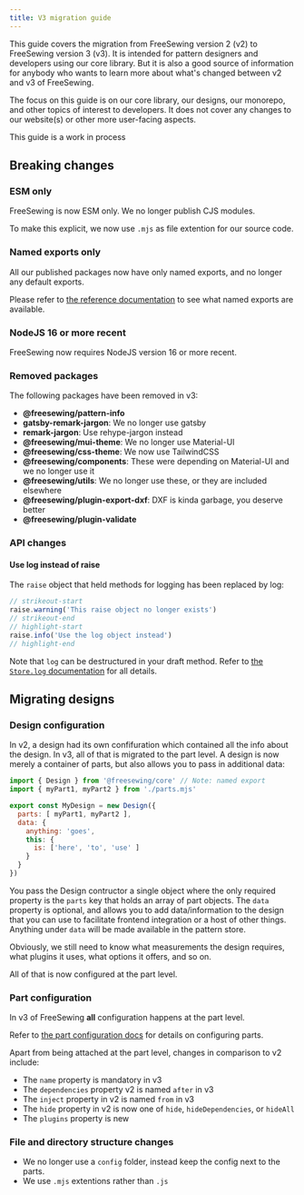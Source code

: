 ```yaml
---
title: V3 migration guide
---
```


This guide covers the migration from FreeSewing version 2 (v2) to FreeSewing
version 3 (v3). It is intended for pattern designers and developers using our
core library. But it is also a good source of information for anybody who wants
to learn more about what's changed between v2 and v3 of FreeSewing.

The focus on this guide is on our core library, our designs, our monorepo, and
other topics of interest to developers.  It does not cover any changes to our
website(s) or other more user-facing aspects.

<Fixme compact>This guide is a work in process</Fixme>

## Breaking changes

### ESM only

FreeSewing is now ESM only. We no longer publish CJS modules.

To make this explicit, we now use `.mjs` as file extention for our source code.

### Named exports only

All our published packages now have only named exports, and no longer any
default exports.

Please refer to [the reference documentation](/reference/api/core) to see what
named exports are available.

### NodeJS 16 or more recent

FreeSewing now requires NodeJS version 16 or more recent.

### Removed packages

The following packages have been removed in v3:

- **@freesewing/pattern-info**
- **gatsby-remark-jargon**: We no longer use gatsby
- **remark-jargon**: Use rehype-jargon instead
- **@freesewing/mui-theme**: We no longer use Material-UI
- **@freesewing/css-theme**: We now use TailwindCSS
- **@freesewing/components**: These were depending on Material-UI and we no longer use it
- **@freesewing/utils**: We no longer use these, or they are included elsewhere
- **@freesewing/plugin-export-dxf**: DXF is kinda garbage, you deserve better
- **@freesewing/plugin-validate**

### API changes

#### Use log instead of raise

The `raise` object that held methods for logging has been replaced by log:

```mjs
// strikeout-start
raise.warning('This raise object no longer exists')
// strikeout-end
// highlight-start
raise.info('Use the log object instead')
// highlight-end
```

Note that `log` can be destructured in your draft method.
Refer to [the `Store.log` documentation](/reference/api/store/log) for all details.

## Migrating designs

### Design configuration

In v2, a design had its own confifuration which contained all the info about
the design.  In v3, all of that is migrated to the part level. A design is now
merely a container of parts, but also allows you to pass in additional data:

```js
import { Design } from '@freesewing/core' // Note: named export
import { myPart1, myPart2 } from './parts.mjs'

export const MyDesign = new Design({
  parts: [ myPart1, myPart2 ],
  data: {
    anything: 'goes',
    this: {
      is: ['here', 'to', 'use' ]
    }
  }
})
```

You pass the Design contructor a single object where the only required property
is the `parts` key that holds an array of part objects.  The `data` property is
optional, and allows you to add data/information to the design that you can use
to facilitate frontend integration or a host of other things. Anything under
`data` will be made available in the pattern store.

Obviously, we still need to know what measurements the design requires, what
plugins it uses, what options it offers, and so on.

All of that is now configured at the part level.

### Part configuration

In v3 of FreeSewing __all__ configuration happens at the part level.

Refer to [the part configuration docs](/reference/api/part/config) for details
on configuring parts.

Apart from being attached at the part level, changes in comparison to v2 include:

- The `name` property is mandatory in v3
- The `dependencies` property v2 is named `after` in v3
- The `inject` property in v2 is named `from` in v3
- The `hide` property in v2 is now one of `hide`, `hideDependencies`, or `hideAll`
- The `plugins` property is new 

### File and directory structure changes

- We no longer use a `config` folder, instead keep the config next to the parts.
- We use `.mjs` extentions rather than `.js`

